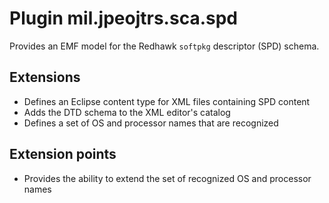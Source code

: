 # Plugin mil.jpeojtrs.sca.spd

Provides an EMF model for the Redhawk `softpkg` descriptor (SPD) schema.

## Extensions

* Defines an Eclipse content type for XML files containing SPD content
* Adds the DTD schema to the XML editor's catalog
* Defines a set of OS and processor names that are recognized

## Extension points

* Provides the ability to extend the set of recognized OS and processor names  